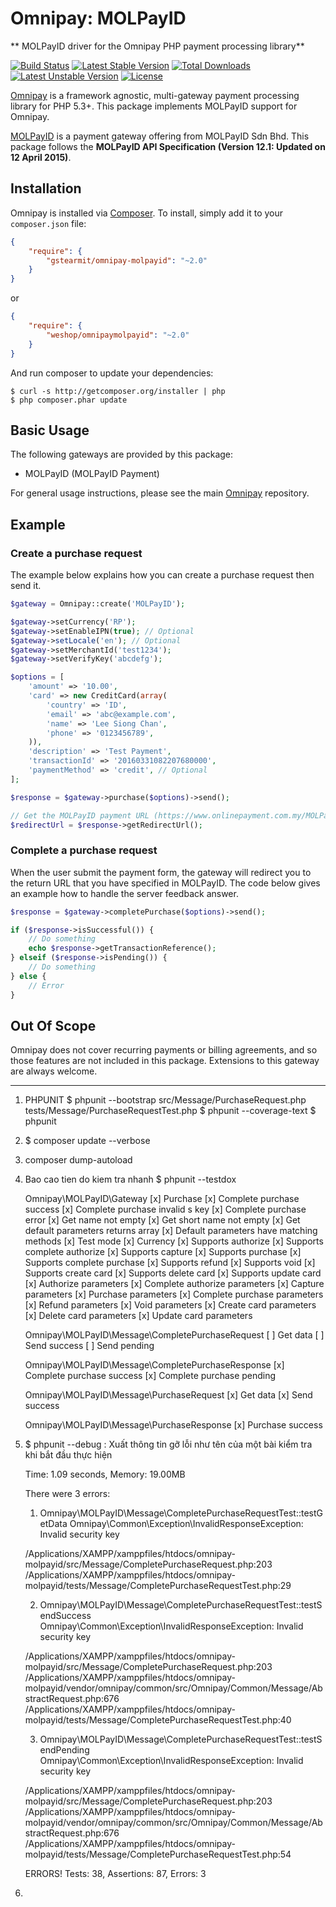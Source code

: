 # Omnipay: MOLPayID

** MOLPayID  driver for the Omnipay PHP payment processing library**

[![Build Status](https://travis-ci.org/leesiongchan/omnipay-MOLPayID.png?branch=master)](https://travis-ci.org/leesiongchan/omnipay-MOLPayID)
[![Latest Stable Version](https://poser.pugx.org/leesiongchan/omnipay-MOLPayID/v/stable)](https://packagist.org/packages/leesiongchan/omnipay-MOLPayID)
[![Total Downloads](https://poser.pugx.org/leesiongchan/omnipay-MOLPayID/downloads)](https://packagist.org/packages/leesiongchan/omnipay-MOLPayID)
[![Latest Unstable Version](https://poser.pugx.org/leesiongchan/omnipay-MOLPayID/v/unstable)](https://packagist.org/packages/leesiongchan/omnipay-MOLPayID)
[![License](https://poser.pugx.org/leesiongchan/omnipay-MOLPayID/license)](https://packagist.org/packages/leesiongchan/omnipay-MOLPayID)

[Omnipay](https://github.com/thephpleague/omnipay) is a framework agnostic, multi-gateway payment
processing library for PHP 5.3+. This package implements MOLPayID support for Omnipay.

[MOLPayID](http://www.MOLPayID.com) is a payment gateway offering from MOLPayID Sdn Bhd. This package follows the **MOLPayID API Specification (Version 12.1: Updated on 12 April 2015)**.

## Installation

Omnipay is installed via [Composer](http://getcomposer.org/). To install, simply add it
to your `composer.json` file:

```json
{
    "require": {
        "gstearmit/omnipay-molpayid": "~2.0"
    }
}
```
 or 
 
```json
{
    "require": {
        "weshop/omnipaymolpayid": "~2.0"
    }
}
```

And run composer to update your dependencies:

    $ curl -s http://getcomposer.org/installer | php
    $ php composer.phar update

## Basic Usage

The following gateways are provided by this package:

* MOLPayID (MOLPayID Payment)

For general usage instructions, please see the main [Omnipay](https://github.com/thephpleague/omnipay)
repository.

## Example

### Create a purchase request

The example below explains how you can create a purchase request then send it.

```php
$gateway = Omnipay::create('MOLPayID');

$gateway->setCurrency('RP');
$gateway->setEnableIPN(true); // Optional
$gateway->setLocale('en'); // Optional
$gateway->setMerchantId('test1234');
$gateway->setVerifyKey('abcdefg');

$options = [
    'amount' => '10.00',
    'card' => new CreditCard(array(
        'country' => 'ID',
        'email' => 'abc@example.com',
        'name' => 'Lee Siong Chan',
        'phone' => '0123456789',
    )),
    'description' => 'Test Payment',
    'transactionId' => '20160331082207680000',
    'paymentMethod' => 'credit', // Optional
];

$response = $gateway->purchase($options)->send();

// Get the MOLPayID payment URL (https://www.onlinepayment.com.my/MOLPayID/pay/...)
$redirectUrl = $response->getRedirectUrl(); 
```

### Complete a purchase request

When the user submit the payment form, the gateway will redirect you to the return URL that you have specified in MOLPayID. The code below gives an example how to handle the server feedback answer.

```php
$response = $gateway->completePurchase($options)->send();

if ($response->isSuccessful()) {
    // Do something
    echo $response->getTransactionReference();
} elseif ($response->isPending()) {
    // Do something
} else {
    // Error
}
```

## Out Of Scope

Omnipay does not cover recurring payments or billing agreements, and so those features are not included in this package. Extensions to this gateway are always welcome. 

--------------------
1. PHPUNIT 
   $ phpunit --bootstrap  src/Message/PurchaseRequest.php  tests/Message/PurchaseRequestTest.php
   $ phpunit --coverage-text
   $ phpunit 

2. $ composer update --verbose

3. composer dump-autoload

4. Bao cao tien do kiem tra nhanh
   $ phpunit --testdox

    Omnipay\MOLPayID\Gateway
     [x] Purchase
     [x] Complete purchase success
     [x] Complete purchase invalid s key
     [x] Complete purchase error
     [x] Get name not empty
     [x] Get short name not empty
     [x] Get default parameters returns array
     [x] Default parameters have matching methods
     [x] Test mode
     [x] Currency
     [x] Supports authorize
     [x] Supports complete authorize
     [x] Supports capture
     [x] Supports purchase
     [x] Supports complete purchase
     [x] Supports refund
     [x] Supports void
     [x] Supports create card
     [x] Supports delete card
     [x] Supports update card
     [x] Authorize parameters
     [x] Complete authorize parameters
     [x] Capture parameters
     [x] Purchase parameters
     [x] Complete purchase parameters
     [x] Refund parameters
     [x] Void parameters
     [x] Create card parameters
     [x] Delete card parameters
     [x] Update card parameters
    
    Omnipay\MOLPayID\Message\CompletePurchaseRequest
     [ ] Get data
     [ ] Send success
     [ ] Send pending
    
    Omnipay\MOLPayID\Message\CompletePurchaseResponse
     [x] Complete purchase success
     [x] Complete purchase pending
    
    Omnipay\MOLPayID\Message\PurchaseRequest
     [x] Get data
     [x] Send success
    
    Omnipay\MOLPayID\Message\PurchaseResponse
     [x] Purchase success

5. $ phpunit --debug  : Xuất thông tin gỡ lỗi như tên của một bài kiểm tra khi bắt đầu thực hiện


    Time: 1.09 seconds, Memory: 19.00MB
    
    There were 3 errors:
    
    1) Omnipay\MOLPayID\Message\CompletePurchaseRequestTest::testGetData
    Omnipay\Common\Exception\InvalidResponseException: Invalid security key
    
    /Applications/XAMPP/xamppfiles/htdocs/omnipay-molpayid/src/Message/CompletePurchaseRequest.php:203
    /Applications/XAMPP/xamppfiles/htdocs/omnipay-molpayid/tests/Message/CompletePurchaseRequestTest.php:29
    
    2) Omnipay\MOLPayID\Message\CompletePurchaseRequestTest::testSendSuccess
    Omnipay\Common\Exception\InvalidResponseException: Invalid security key
    
    /Applications/XAMPP/xamppfiles/htdocs/omnipay-molpayid/src/Message/CompletePurchaseRequest.php:203
    /Applications/XAMPP/xamppfiles/htdocs/omnipay-molpayid/vendor/omnipay/common/src/Omnipay/Common/Message/AbstractRequest.php:676
    /Applications/XAMPP/xamppfiles/htdocs/omnipay-molpayid/tests/Message/CompletePurchaseRequestTest.php:40
    
    3) Omnipay\MOLPayID\Message\CompletePurchaseRequestTest::testSendPending
    Omnipay\Common\Exception\InvalidResponseException: Invalid security key
    
    /Applications/XAMPP/xamppfiles/htdocs/omnipay-molpayid/src/Message/CompletePurchaseRequest.php:203
    /Applications/XAMPP/xamppfiles/htdocs/omnipay-molpayid/vendor/omnipay/common/src/Omnipay/Common/Message/AbstractRequest.php:676
    /Applications/XAMPP/xamppfiles/htdocs/omnipay-molpayid/tests/Message/CompletePurchaseRequestTest.php:54
    
    ERRORS!
    Tests: 38, Assertions: 87, Errors: 3
    
6. 

